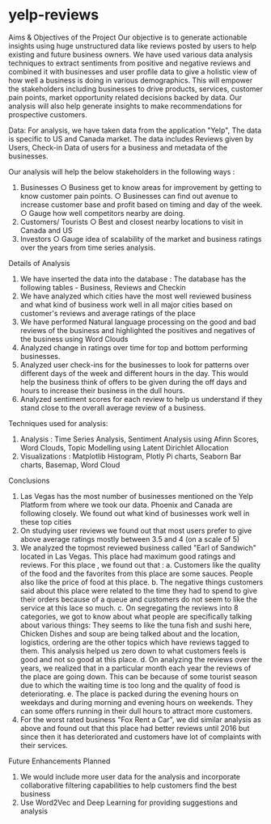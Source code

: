 # yelp-reviews


Aims & Objectives of the Project
Our objective is to generate actionable insights using huge unstructured data like reviews posted by users to help existing and future business owners. We have used various data analysis techniques to extract sentiments from positive and negative reviews and combined it with businesses and user profile data to give a holistic view of how well a business is doing in various demographics. This will empower the stakeholders including businesses to drive products, services, customer pain points, market opportunity related decisions backed by data. Our analysis will also help generate insights to make recommendations for prospective customers. 

Data: For analysis, we have taken data from the application "Yelp", The data is specific to US and Canada market. The data includes Reviews given by Users, Check-in Data of users for a business and metadata of the businesses.

Our analysis will help the below stakeholders in the following ways :
1. Businesses
	○ Business get to know areas for improvement by getting to know customer pain points.
	○ Businesses can find out avenue to increase customer base and profit based on timing and day of the week.
	○ Gauge how well competitors nearby are doing.
2. Customers/ Tourists
	○ Best and closest nearby locations to visit in Canada and US
3. Investors
	○ Gauge idea of scalability of the market and business ratings over the years from time series analysis. 


Details of Analysis
1. We have inserted the data into the database : The database has the following tables - Business, Reviews and Checkin
2. We have analyzed which cities have the most well reviewed business and what kind of business work well in all major cities based
on customer's reviews and average ratings of the place 
3. We have performed Natural language processing on the good and bad reviews of the business and highlighted the positives and negatives of the business using Word Clouds
4. Analyzed change in ratings over time for top and bottom performing businesses.
5. Analyzed user check-ins for the businesses to look for patterns over different days of the week and different hours in the day. This would help the business think of offers to be given during the off days and hours to increase their business in the dull hours.
6. Analyzed sentiment scores for each review to help us understand if they stand close to the overall average review of a business.


Techniques used for analysis:
1. Analysis : Time Series Analysis, Sentiment Analysis using Afinn Scores, Word Clouds, Topic Modelling using Latent Dirichlet Allocation
2. Visualizations : Matplotlib Histogram, Plotly Pi charts, Seaborn Bar charts, Basemap, Word Cloud


Conclusions
1. Las Vegas has the most number of businesses mentioned on the Yelp Platform from where we took our data. Phoenix and Canada are following closely. We found out what kind of businesses work well in these top cities 
2. On studying user reviews we found out that most users prefer to give above average ratings mostly between 3.5 and 4 (on a scale of 5)
3. We analyzed the topmost reviewed business called "Earl of Sandwich"  located in Las Vegas. This place had maximum good ratings and reviews. For this place , we found out that :
a. Customers like the quality of the food and the favorites from this place are some sauces. People also like the price of food at this place.
b. The negative things customers said about this place were related to the time they had to spend to give their orders because of a queue and customers do not seem to like the service at this lace so much.
c. On segregating the reviews into 8 categories, we got to know about what people are specifically talking about various things: They seems to like the tuna fish and sushi here, Chicken Dishes and soup are being talked about and the location, logistics, ordering are the other topics which have reviews tagged to them. This analysis helped us zero down to what customers feels is good and not so good at this place.
d. On analyzing the reviews over the years, we realized that in a particular month each year the reviews of the place are going down. This can be because of some tourist season due to which the waiting time is too long and the quality of food is deteriorating.
e. The place is packed during the evening hours on weekdays and during morning and evening hours on weekends. They can some offers running in their dull hours to attract more customers.
4. For the worst rated business "Fox Rent a Car", we did similar analysis as above and found out that this place had better reviews until 2016 but since then it has deteriorated and customers have lot of complaints with their services.

Future Enhancements Planned
1. We would include more user data for the analysis and incorporate collaborative filtering capabilities to help customers find the best business
2. Use Word2Vec and Deep Learning for providing suggestions and analysis
